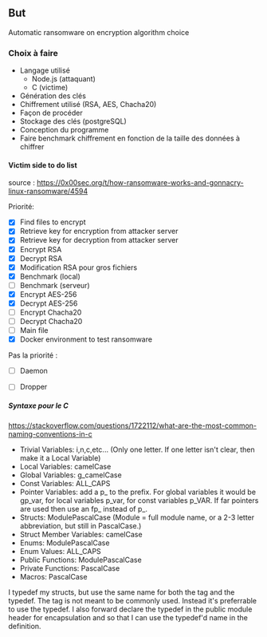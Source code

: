## But

Automatic ransomware on encryption algorithm choice

### Choix à faire

- Langage utilisé
    - Node.js (attaquant)
    - C (victime)
- Génération des clés
- Chiffrement utilisé (RSA, AES, Chacha20)
- Façon de procéder
- Stockage des clés (postgreSQL)
- Conception du programme
- Faire benchmark chiffrement en fonction de la taille des données à chiffrer

#### Victim side to do list

source : https://0x00sec.org/t/how-ransomware-works-and-gonnacry-linux-ransomware/4594

Priorité:
- [x] Find files to encrypt
- [x] Retrieve key for encryption from attacker server
- [x] Retrieve key for decryption from attacker server
- [x] Encrypt RSA
- [x] Decrypt RSA
- [x] Modification RSA pour gros fichiers
- [x] Benchmark (local)
- [ ] Benchmark (serveur)
- [x] Encrypt AES-256
- [x] Decrypt AES-256
- [ ] Encrypt Chacha20
- [ ] Decrypt Chacha20
- [ ] Main file
- [x] Docker environment to test ransomware

Pas la priorité :
- [ ] Daemon
- [ ] Dropper


##### Syntaxe pour le C

https://stackoverflow.com/questions/1722112/what-are-the-most-common-naming-conventions-in-c

- Trivial Variables: i,n,c,etc... (Only one letter. If one letter isn't clear, then make it a Local Variable)
- Local Variables: camelCase
- Global Variables: g_camelCase
- Const Variables: ALL_CAPS
- Pointer Variables: add a p_ to the prefix. For global variables it would be gp_var, for local variables p_var, for const variables p_VAR. If far pointers are used then use an fp_ instead of p_.
- Structs: ModulePascalCase (Module = full module name, or a 2-3 letter abbreviation, but still in PascalCase.)
- Struct Member Variables: camelCase
- Enums: ModulePascalCase
- Enum Values: ALL_CAPS
- Public Functions: ModulePascalCase
- Private Functions: PascalCase
- Macros: PascalCase

I typedef my structs, but use the same name for both the tag and the typedef. The tag is not meant to be commonly used. Instead it's preferrable to use the typedef. I also forward declare the typedef in the public module header for encapsulation and so that I can use the typedef'd name in the definition.
